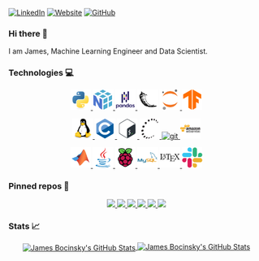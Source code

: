 [![LinkedIn](https://img.shields.io/badge/LinkedIn-0077B5?style=for-the-badge&logo=linkedin&logoColor=white)](https://www.linkedin.com/in/james-bocinsky/)
[![Website](https://img.shields.io/badge/website-CCCCCC?style=for-the-badge&logo=About.me&logoColor=black)](https://www.jbocinsky.com/)
[![GitHub](https://img.shields.io/badge/GitHub-100000?style=for-the-badge&logo=github&logoColor=white)](https://github.com/jbocinsky)

### Hi there 👋

I am James, Machine Learning Engineer and Data Scientist.

### Technologies 💻

<p align="center">
    <a href="https://www.python.org/doc/" target="_blank"> <img
            src="https://github.com/devicons/devicon/blob/master/icons/python/python-original.svg"
            alt="python" width="40" height="40" /> </a>
    <a href="https://numpy.org/" target="_blank"> <img
            src="https://github.com/devicons/devicon/blob/master/icons/numpy/numpy-original.svg"
            alt="numpy" width="40" height="40" /> </a>
    <a href="https://pandas.pydata.org/docs/index.html" target="_blank"> <img
            src="https://github.com/devicons/devicon/blob/master/icons/pandas/pandas-original-wordmark.svg"
            alt="pandas" width="40" height="40" /> </a>
    <a href="https://flask.palletsprojects.com/" target="_blank"> <img
            src="https://github.com/devicons/devicon/blob/master/icons/flask/flask-original.svg" alt="flask" width="40"
            height="40" /></a>
    <a href="https://jupyter.org/" target="_blank"> <img
            src="https://github.com/devicons/devicon/blob/master/icons/jupyter/jupyter-original.svg"
            alt="jupyter" width="40" height="40" /> </a>
    <a href="https://www.tensorflow.org/" target="_blank"> <img
            src="https://github.com/devicons/devicon/blob/master/icons/tensorflow/tensorflow-original.svg" alt="tensorflow" width="40"
            height="40" /> </a>
</p>
<p align="center">
    <a href="https://www.linux.org/" target="_blank"> <img
            src="https://github.com/devicons/devicon/blob/master/icons/linux/linux-original.svg"
            alt="linux" width="40" height="40" /> </a>
    <a href="https://devdocs.io/c/" target="_blank"> <img
            src="https://github.com/devicons/devicon/blob/master/icons/c/c-original.svg"
            alt="C" width="40" height="40" /> </a>
    <a href="https://www.gnu.org/software/bash/" target="_blank"> <img
            src="https://github.com/devicons/devicon/blob/master/icons/bash/bash-original.svg"
            alt="bash" width="40" height="40" /> </a>
    <a href="https://man.openbsd.org/ssh.1" target="_blank"> <img
            src="https://github.com/devicons/devicon/blob/master/icons/ssh/ssh-original.svg" alt="ssh" width="40" height="40" /> </a>
    <a href="https://git-scm.com/" target="_blank"> <img
            src="https://www.vectorlogo.zone/logos/git-scm/git-scm-icon.svg" alt="git" width="40" height="40" /> </a>
    <a href="https://aws.amazon.com/" target="_blank"> <img
            src="https://github.com/devicons/devicon/blob/master/icons/amazonwebservices/amazonwebservices-original-wordmark.svg"
            alt="aws" width="40" height="40" /> </a>
</p>
<p align="center">
    <a href="https://www.mathworks.com/products/matlab.html" target="_blank"> <img
            src="https://github.com/devicons/devicon/blob/master/icons/matlab/matlab-original.svg" alt="matlab"
            width="40" height="40" /> </a>
    <a href="https://www.java.com/en/" target="_blank"> <img
            src="https://github.com/devicons/devicon/blob/master/icons/java/java-original.svg" alt="java" width="40"
            height="40" /> </a>
    <a href="https://www.raspberrypi.org/" target="_blank"> <img
            src="https://github.com/devicons/devicon/blob/master/icons/raspberrypi/raspberrypi-original.svg"
            alt="raspberrypi" width="40" height="40" /> </a>
    <a href="https://www.mysql.com/" target="_blank"> <img
            src="https://raw.githubusercontent.com/devicons/devicon/master/icons/mysql/mysql-original-wordmark.svg"
            alt="mysql" width="40" height="40" /> </a>
    <a href="https://www.latex-project.org/" target="_blank"> <img
            src="https://github.com/devicons/devicon/blob/master/icons/latex/latex-original.svg"
            alt="latex" width="40" height="40" /> </a>
    <a href="https://slack.com/" target="_blank"> <img
            src="https://github.com/devicons/devicon/blob/master/icons/slack/slack-original.svg" alt="slack"
            width="40" height="40" /> </a>
</p>

### Pinned repos 📌

<p align="center">
    <a href="https://github.com/jbocinsky/Zombies-2">
      <img width="410" src="https://user-images.githubusercontent.com/7156049/167059770-0c0e62e8-d2c9-4f15-891c-76ec299f496c.png"/>
    </a>
    <a href="https://github.com/jbocinsky/Car-Inventory-Bot">
      <img width="410" src="https://user-images.githubusercontent.com/7156049/167061606-e04950d6-c145-4916-bd14-32ea46a4f6ae.png"/>
    </a>
    <a href="https://github.com/jbocinsky/SunshineAlarm">
      <img width="410" src="https://user-images.githubusercontent.com/7156049/167060979-af02d66d-874e-49c9-919c-84bb59692774.png"/>
    </a>
    <a href="https://github.com/jbocinsky/LED-GIF-Graduation-Cap">
      <img width="410" src="https://user-images.githubusercontent.com/7156049/167061096-1968404a-208c-418d-8de9-84249dfd846d.png"/>
    </a>
    <a href="https://github.com/jbocinsky/Big_Data_Project">
      <img width="410" src="https://user-images.githubusercontent.com/7156049/167061172-a7e2fca5-4379-46ac-8e70-e154fcba89ad.png"/>
    </a>
    <a href="https://github.com/jbocinsky/PortalTurret">
      <img width="410" src="https://user-images.githubusercontent.com/7156049/167063114-9196088f-877e-4421-8258-40ee1caa5144.png"/>
    </a>
</p>




### Stats 📈

<p align="center">
    <a href="https://github.com/jbocinsky?tab=repositories">
      <img align="center" src="https://github-readme-stats.vercel.app/api/top-langs?username=jbocinsky&show_icons=true&title_color=70a5fd&icon_color=bf91f3&text_color=38bdae&bg_color=0D1117" alt="James Bocinsky's GitHub Stats" />
    </a>
    <a href="https://github.com/jbocinsky?tab=repositories">
      <img align="top" src="https://github-readme-stats.vercel.app/api?username=jbocinsky&show_icons=true&line_height=27&title_color=70a5fd&icon_color=bf91f3&text_color=38bdae&bg_color=0D1117" alt="James Bocinsky's GitHub Stats" />
    </a>
</p>
